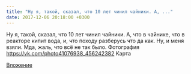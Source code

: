 ```yaml
---
title: "Ну я, такой, сказал, что 10 лет чинил чайники. А, ..."
date: 2017-12-06 20:18:00 +0300
---
```


Ну я, такой, сказал, что 10 лет чинил чайники. А, что в чайнике, что в реакторе кипит вода, и, что походу разберусь что да как. Ну, и меня взяли. Мда, жаль, что всё не так было.
Фотография
https://vk.com/photo41076938_456242382
Карта

[Вложение](https://vk.com/photo41076938_456242382)
